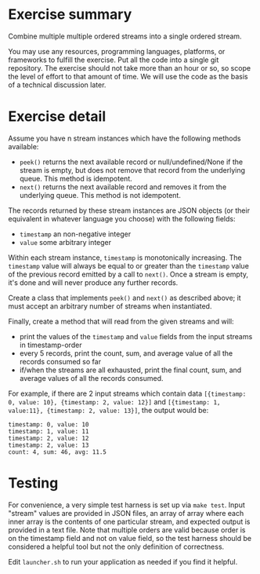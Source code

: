 Exercise summary
================

Combine multiple multiple ordered streams into a single ordered stream.

You may use any resources, programming languages, platforms, or frameworks to fulfill the exercise. Put all the code into a single git repository. The exercise should not take more than an hour or so, so scope the level of effort to that amount of time. We will use the code as the basis of a technical discussion later.

Exercise detail
===============

Assume you have n stream instances which have the following methods available:

- `peek()` returns the next available record or null/undefined/None if the stream is empty, but does not remove that record from the underlying queue. This method is idempotent.
- `next()` returns the next available record and removes it from the underlying queue. This method is not idempotent.

The records returned by these stream instances are JSON objects (or their equivalent in whatever language you choose) with the following fields:

- `timestamp` an non-negative integer
- `value` some arbitrary integer

Within each stream instance, `timestamp` is monotonically increasing. The `timestamp` value will always be equal to or greater than the `timestamp` value of the previous record emitted by a call to `next()`. Once a stream is empty, it's done and will never produce any further records.

Create a class that implements `peek()` and `next()` as described above; it must accept an arbitrary number of streams when instantiated.

Finally, create a method that will read from the given streams and will:
- print the values of the `timestamp` and `value` fields from the input streams in timestamp-order
- every 5 records, print the count, sum, and average value of all the records consumed so far
- if/when the streams are all exhausted, print the final count, sum, and average values of all the records consumed.

For example, if there are 2 input streams which contain data  `[{timestamp: 0, value: 10}, {timestamp: 2, value: 12}]` and `[{timestamp: 1, value:11}, {timestamp: 2, value: 13}]`, the output would be:

    timestamp: 0, value: 10
    timestamp: 1, value: 11
    timestamp: 2, value: 12
    timestamp: 2, value: 13
    count: 4, sum: 46, avg: 11.5

Testing
=======

For convenience, a very simple test harness is set up via `make test`. Input "stream" values are provided in JSON files, an array of array where each inner array is the contents of one particular stream, and expected output is provided in a text file. Note that multiple orders are valid because order is on the timestamp field and not on value field, so the test harness should be considered a helpful tool but not the only definition of correctness.

Edit `launcher.sh` to run your application as needed if you find it helpful.
